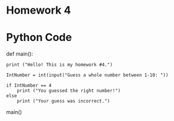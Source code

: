 # Homework 4

# Python Code

def main():
	
	print ("Hello! This is my homework #4.")
	
	IntNumber = int(input("Guess a whole number between 1-10: "))
	
	if IntNumber == 4
    	print ("You guessed the right number!")
	else
    	print ("Your guess was incorrect.")
  
main()
